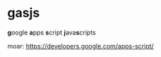 gasjs
=====

**g**oogle **a**pps **s**cript **j**ava**s**cripts

moar: https://developers.google.com/apps-script/